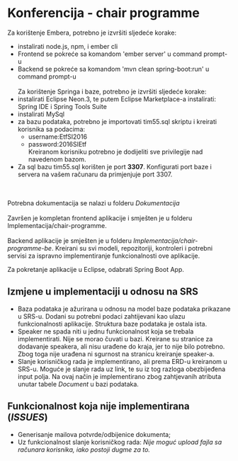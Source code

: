 # Konferencija - chair programme

Za korištenje Embera, potrebno je izvršiti sljedeće korake:
- instalirati node.js, npm, i ember cli
- Frontend se pokreće sa komandom 'ember server' u command prompt-u
- Backend se pokreće sa komandom 'mvn clean spring-boot:run' u command prompt-u
<br><br>
Za korištenje Springa i baze, potrebno je izvršiti sljedeće korake:
- instalirati Eclipse Neon.3, te putem Eclipse Marketplace-a instalirati: Spring IDE i Spring Tools Suite
- instalirati MySql
- za bazu podataka, potrebno je importovati tim55.sql skriptu i kreirati korisnika sa podacima:<br>
  * username:EtfSI2016
  * password:2016SIEtf <br>
Kreiranom korisniku potrebno je dodijeliti sve privilegije nad navedenom bazom.
- Za sql bazu tim55.sql korišten je port <b>3307</b>. Konfigurati port baze i servera na vašem računaru da primjenjuje port 3307.

<br><br>
Potrebna dokumentacija se nalazi u folderu <i>Dokumentacija</i>
<br><br>
Završen je kompletan frontend aplikacije i smješten je u folderu </i>Implementacija/chair-programme</i>.
<br><br>
Backend aplikacije je smješten je u folderu <i>Implementacija/chair-programme-be</i>. Kreirani su svi modeli, repozitoriji, kontroleri i potrebni servisi za ispravno implementiranje funkcionalnosti ove aplikacije.

Za pokretanje aplikacije u Eclipse, odabrati Spring Boot App.

## Izmjene u implementaciji u odnosu na SRS
* Baza podataka je ažurirana u odnosu na model baze podataka prikazane u SRS-u. Dodani su potrebni podaci zahtijevani kao ulazu funkcionalnosti aplikacije. Struktura baze podataka je ostala ista.
* Speaker ne spada niti u jednu funkcionalnost koja se trebala implementirati. Nije se morao čuvati u bazi. Kreirane su stranice za dodavanje speakera, ali nisu urađene do kraja, jer to nije bilo potrebno. Zbog toga nije urađena ni sgurnost na stranicu kreiranje speaker-a.
* Slanje korisničkog rada je implementirano, ali prema ERD-u kreiranom u SRS-u. Moguće je slanje rada uz link, te su iz tog razloga obezbijeđena input polja. Na ovaj način je implementirano zbog zahtjevanih atributa unutar tabele <i>Document</i> u bazi podataka.

## Funkcionalnost koja nije implementirana (<i>ISSUES</i>)
* Generisanje mailova potvrde/odbijenice dokumenta;
* Uz funkcionalnost slanje korisničkog rada: <i>Nije moguć upload fajla sa računara korisnika, iako postoji dugme za to.</i>
